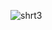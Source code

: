 ![shrt3](https://user-images.githubusercontent.com/78889153/128200845-3bd428f9-7ce8-4c37-9077-efdce3864ef2.jpg)

